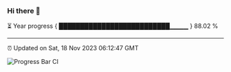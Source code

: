 ### Hi there 👋

⏳ Year progress { ██████████████████████████▁▁▁▁ } 88.02 %

---

⏰ Updated on Sat, 18 Nov 2023 06:12:47 GMT

![Progress Bar CI](https://github.com/liununu/liununu/workflows/Progress%20Bar%20CI/badge.svg)
